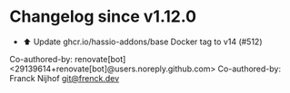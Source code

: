 # Changelog since v1.12.0
- ⬆️ Update ghcr.io/hassio-addons/base Docker tag to v14 (#512)

Co-authored-by: renovate[bot] <29139614+renovate[bot]@users.noreply.github.com>
Co-authored-by: Franck Nijhof <git@frenck.dev> 
